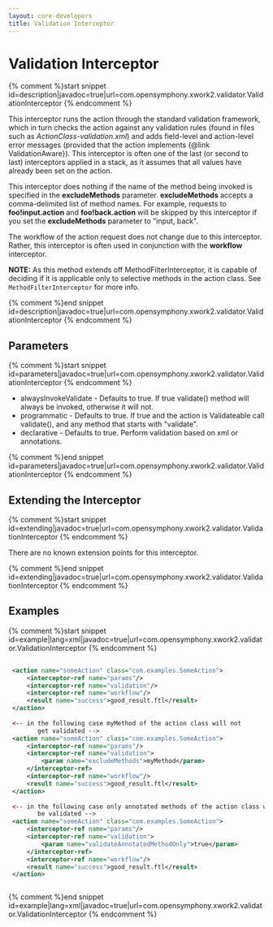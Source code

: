 ```yaml
---
layout: core-developers
title: Validation Interceptor
---
```


# Validation Interceptor



{% comment %}start snippet id=description|javadoc=true|url=com.opensymphony.xwork2.validator.ValidationInterceptor {% endcomment %}
<p>
 <p>
 This interceptor runs the action through the standard validation framework, which in turn checks the action against
 any validation rules (found in files such as <i>ActionClass-validation.xml</i>) and adds field-level and action-level
 error messages (provided that the action implements {@link ValidationAware}). This interceptor
 is often one of the last (or second to last) interceptors applied in a stack, as it assumes that all values have
 already been set on the action.
 </p>

 <p>
 This interceptor does nothing if the name of the method being invoked is specified in the <b>excludeMethods</b>
 parameter. <b>excludeMethods</b> accepts a comma-delimited list of method names. For example, requests to
 <b>foo!input.action</b> and <b>foo!back.action</b> will be skipped by this interceptor if you set the
 <b>excludeMethods</b> parameter to "input, back".
 </p>

 <p>
 The workflow of the action request does not change due to this interceptor. Rather,
 this interceptor is often used in conjunction with the <b>workflow</b> interceptor.
 </p>

 <p>
 <b>NOTE:</b> As this method extends off MethodFilterInterceptor, it is capable of
 deciding if it is applicable only to selective methods in the action class. See
 <code>MethodFilterInterceptor</code> for more info.
 </p>

</p>
{% comment %}end snippet id=description|javadoc=true|url=com.opensymphony.xwork2.validator.ValidationInterceptor {% endcomment %}

## Parameters



{% comment %}start snippet id=parameters|javadoc=true|url=com.opensymphony.xwork2.validator.ValidationInterceptor {% endcomment %}
<p>
 <ul>

 <li>alwaysInvokeValidate - Defaults to true. If true validate() method will always
 be invoked, otherwise it will not.</li>

 <li>programmatic - Defaults to true. If true and the action is Validateable call validate(),
 and any method that starts with "validate".
 </li>
 
 <li>declarative - Defaults to true. Perform validation based on xml or annotations.</li>
 
 </ul>

</p>
{% comment %}end snippet id=parameters|javadoc=true|url=com.opensymphony.xwork2.validator.ValidationInterceptor {% endcomment %}

## Extending the Interceptor



{% comment %}start snippet id=extending|javadoc=true|url=com.opensymphony.xwork2.validator.ValidationInterceptor {% endcomment %}
<p>
 There are no known extension points for this interceptor.

</p>
{% comment %}end snippet id=extending|javadoc=true|url=com.opensymphony.xwork2.validator.ValidationInterceptor {% endcomment %}

## Examples



{% comment %}start snippet id=example|lang=xml|javadoc=true|url=com.opensymphony.xwork2.validator.ValidationInterceptor {% endcomment %}

```xml
 
 <action name="someAction" class="com.examples.SomeAction">
     <interceptor-ref name="params"/>
     <interceptor-ref name="validation"/>
     <interceptor-ref name="workflow"/>
     <result name="success">good_result.ftl</result>
 </action>
 
 <-- in the following case myMethod of the action class will not
        get validated -->
 <action name="someAction" class="com.examples.SomeAction">
     <interceptor-ref name="params"/>
     <interceptor-ref name="validation">
         <param name="excludeMethods">myMethod</param>
     </interceptor-ref>
     <interceptor-ref name="workflow"/>
     <result name="success">good_result.ftl</result>
 </action>
 
 <-- in the following case only annotated methods of the action class will
        be validated -->
 <action name="someAction" class="com.examples.SomeAction">
     <interceptor-ref name="params"/>
     <interceptor-ref name="validation">
         <param name="validateAnnotatedMethodOnly">true</param>
     </interceptor-ref>
     <interceptor-ref name="workflow"/>
     <result name="success">good_result.ftl</result>
 </action>



```

{% comment %}end snippet id=example|lang=xml|javadoc=true|url=com.opensymphony.xwork2.validator.ValidationInterceptor {% endcomment %}
